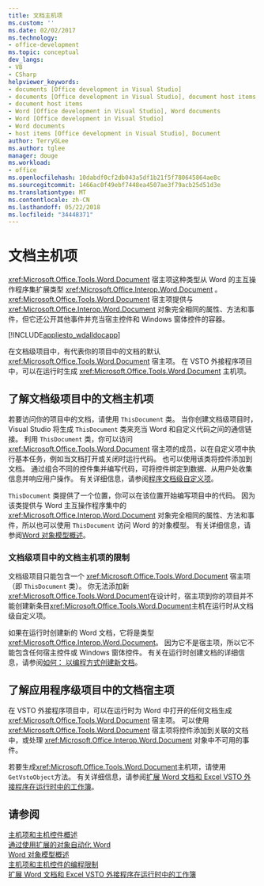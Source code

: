 ```yaml
---
title: 文档主机项
ms.custom: ''
ms.date: 02/02/2017
ms.technology:
- office-development
ms.topic: conceptual
dev_langs:
- VB
- CSharp
helpviewer_keywords:
- documents [Office development in Visual Studio]
- documents [Office development in Visual Studio], document host items
- document host items
- Word [Office development in Visual Studio], Word documents
- Word [Office development in Visual Studio]
- Word documents
- host items [Office development in Visual Studio], Document
author: TerryGLee
ms.author: tglee
manager: douge
ms.workload:
- office
ms.openlocfilehash: 10dabdf0cf2db043a5df1b21f5f780645864ae8c
ms.sourcegitcommit: 1466ac0f49ebf7448ea4507ae3f79acb25d51d3e
ms.translationtype: MT
ms.contentlocale: zh-CN
ms.lasthandoff: 05/22/2018
ms.locfileid: "34448371"
---
```

# <a name="document-host-item"></a>文档主机项
  <xref:Microsoft.Office.Tools.Word.Document> 宿主项这种类型从 Word 的主互操作程序集扩展类型 <xref:Microsoft.Office.Interop.Word.Document> 。 <xref:Microsoft.Office.Tools.Word.Document> 宿主项提供与 <xref:Microsoft.Office.Interop.Word.Document> 对象完全相同的属性、方法和事件，但它还公开其他事件并充当宿主控件和 Windows 窗体控件的容器。  
  
 [!INCLUDE[appliesto_wdalldocapp](../vsto/includes/appliesto-wdalldocapp-md.md)]  
  
 在文档级项目中，有代表你的项目中的文档的默认 <xref:Microsoft.Office.Tools.Word.Document> 宿主项。 在 VSTO 外接程序项目中，可以在运行时生成 <xref:Microsoft.Office.Tools.Word.Document> 主机项。  
  
## <a name="understand-the-document-host-item-in-document-level-projects"></a>了解文档级项目中的文档主机项  
 若要访问你的项目中的文档，请使用 `ThisDocument` 类。 当你创建文档级项目时，Visual Studio 将生成 `ThisDocument` 类来充当 Word 和自定义代码之间的通信链接。 利用 `ThisDocument` 类，你可以访问 <xref:Microsoft.Office.Tools.Word.Document> 宿主项的成员，以在自定义项中执行基本任务，例如当文档打开或关闭时运行代码。 也可以使用该类将控件添加到文档。 通过组合不同的控件集并编写代码，可将控件绑定到数据、从用户处收集信息并响应用户操作。 有关详细信息，请参阅[程序文档级自定义项](../vsto/programming-document-level-customizations.md)。  
  
 `ThisDocument` 类提供了一个位置，你可以在该位置开始编写项目中的代码。 因为该类提供与 Word 主互操作程序集中的 <xref:Microsoft.Office.Interop.Word.Document> 对象完全相同的属性、方法和事件，所以也可以使用 `ThisDocument` 访问 Word 的对象模型。 有关详细信息，请参阅[Word 对象模型概述](../vsto/word-object-model-overview.md)。  
  
### <a name="limitations-of-the-document-host-item-in-document-level-projects"></a>文档级项目中的文档主机项的限制  
 文档级项目只能包含一个 <xref:Microsoft.Office.Tools.Word.Document> 宿主项（即 `ThisDocument` 类）。 你无法添加新<xref:Microsoft.Office.Tools.Word.Document>在设计时，宿主项到你的项目并不能创建新条目<xref:Microsoft.Office.Tools.Word.Document>主机在运行时从文档级自定义项。  
  
 如果在运行时创建新的 Word 文档，它将是类型<xref:Microsoft.Office.Interop.Word.Document>。 因为它不是宿主项，所以它不能包含任何宿主控件或 Windows 窗体控件。 有关在运行时创建文档的详细信息，请参阅[如何： 以编程方式创建新文档](../vsto/how-to-programmatically-create-new-documents.md)。  
  
## <a name="understand-document-host-items-in-application-level-projects"></a>了解应用程序级项目中的文档宿主项  
 在 VSTO 外接程序项目中，可以在运行时为 Word 中打开的任何文档生成 <xref:Microsoft.Office.Tools.Word.Document> 宿主项。 可以使用 <xref:Microsoft.Office.Tools.Word.Document> 宿主项将控件添加到关联的文档中，或处理 <xref:Microsoft.Office.Interop.Word.Document> 对象中不可用的事件。  
  
 若要生成<xref:Microsoft.Office.Tools.Word.Document>主机项，请使用`GetVstoObject`方法。 有关详细信息，请参阅[扩展 Word 文档和 Excel VSTO 外接程序在运行时中的工作簿](../vsto/extending-word-documents-and-excel-workbooks-in-vsto-add-ins-at-run-time.md)。  
  
## <a name="see-also"></a>请参阅  
 [主机项和主机控件概述](../vsto/host-items-and-host-controls-overview.md)   
 [通过使用扩展的对象自动化 Word](../vsto/automating-word-by-using-extended-objects.md)   
 [Word 对象模型概述](../vsto/word-object-model-overview.md)   
 [主机项和主机控件的编程限制](../vsto/programmatic-limitations-of-host-items-and-host-controls.md)   
 [扩展 Word 文档和 Excel VSTO 外接程序在运行时中的工作簿](../vsto/extending-word-documents-and-excel-workbooks-in-vsto-add-ins-at-run-time.md)  
  
  